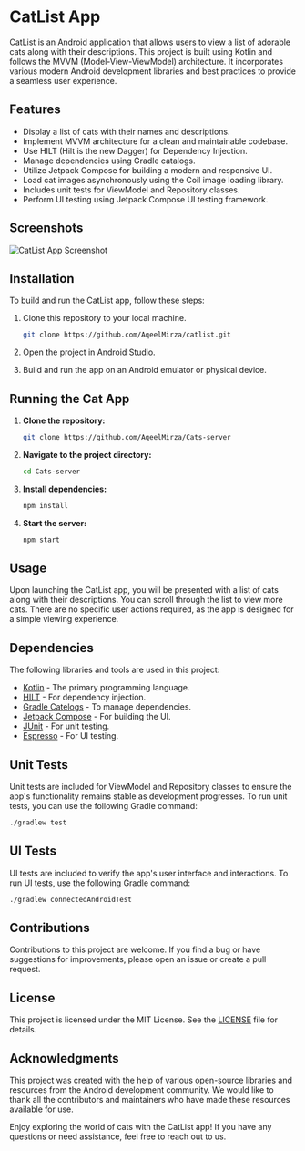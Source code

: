 # CatList App

CatList is an Android application that allows users to view a list of adorable cats along with their descriptions. This project is built using Kotlin and follows the MVVM (Model-View-ViewModel) architecture. It incorporates various modern Android development libraries and best practices to provide a seamless user experience.

## Features

- Display a list of cats with their names and descriptions.
- Implement MVVM architecture for a clean and maintainable codebase.
- Use HILT (Hilt is the new Dagger) for Dependency Injection.
- Manage dependencies using Gradle catalogs.
- Utilize Jetpack Compose for building a modern and responsive UI.
- Load cat images asynchronously using the Coil image loading library.
- Includes unit tests for ViewModel and Repository classes.
- Perform UI testing using Jetpack Compose UI testing framework.

## Screenshots

![CatList App Screenshot](screenshots/screenshot.png)

## Installation

To build and run the CatList app, follow these steps:

1. Clone this repository to your local machine.

   ```bash
   git clone https://github.com/AqeelMirza/catlist.git
   ```

2. Open the project in Android Studio.

3. Build and run the app on an Android emulator or physical device.

## Running the Cat App

1. **Clone the repository:**

    ```bash
    git clone https://github.com/AqeelMirza/Cats-server
    ```

2. **Navigate to the project directory:**

    ```bash
    cd Cats-server
    ```

3. **Install dependencies:**

    ```bash
    npm install
    ```

4. **Start the server:**

    ```bash
    npm start
    ```

## Usage

Upon launching the CatList app, you will be presented with a list of cats along with their descriptions. You can scroll through the list to view more cats. There are no specific user actions required, as the app is designed for a simple viewing experience.

## Dependencies

The following libraries and tools are used in this project:

- [Kotlin](https://kotlinlang.org/) - The primary programming language.
- [HILT](https://developer.android.com/training/dependency-injection/hilt-android) - For dependency injection.
- [Gradle Catelogs](https://docs.gradle.org/current/userguide/dependency_catalogs.html) - To manage dependencies.
- [Jetpack Compose](https://developer.android.com/jetpack/compose) - For building the UI.
- [JUnit](https://junit.org/junit5/) - For unit testing.
- [Espresso](https://developer.android.com/training/testing/espresso) - For UI testing.

## Unit Tests

Unit tests are included for ViewModel and Repository classes to ensure the app's functionality remains stable as development progresses. To run unit tests, you can use the following Gradle command:

```bash
./gradlew test
```

## UI Tests

UI tests are included to verify the app's user interface and interactions. To run UI tests, use the following Gradle command:

```bash
./gradlew connectedAndroidTest
```

## Contributions

Contributions to this project are welcome. If you find a bug or have suggestions for improvements, please open an issue or create a pull request.

## License

This project is licensed under the MIT License. See the [LICENSE](LICENSE) file for details.

## Acknowledgments

This project was created with the help of various open-source libraries and resources from the Android development community. We would like to thank all the contributors and maintainers who have made these resources available for use.

Enjoy exploring the world of cats with the CatList app! If you have any questions or need assistance, feel free to reach out to us.

